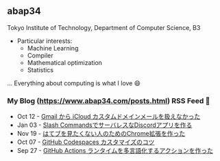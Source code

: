 ## abap34

Tokyo Institute of Technology, Department of Computer Science, B3

- Particular interests:
  - Machine Learning
  - Compiler
  - Mathematical optimization
  - Statistics


... Everything about computing is what I love :smile:

### My Blog (https://www.abap34.com/posts.html) RSS Feed 📝 

<!-- feed start -->
- Oct 12 - [Gmail から iCloud カスタムドメインメールを扱えなかった](https://note.sarisia.cc/entry/you-cannot-gmailify-icloud-customdomain/)
- Jan 03 - [Slash CommandsでサーバレスなDiscordアプリを作る](https://note.sarisia.cc/entry/discord-slash-commands/)
- Nov 19 - [はてブを見たくない人のためのChrome拡張を作った](https://note.sarisia.cc/entry/no-hatena-bookmark/)
- Oct 07 - [GitHub Codespaces カスタマイズのコツ](https://note.sarisia.cc/entry/customizing-codespaces/)
- Sep 27 - [GitHub Actions ランタイムを多言語化するアクションを作った](https://note.sarisia.cc/entry/github-actions-setup-icu/)
<!-- feed end -->